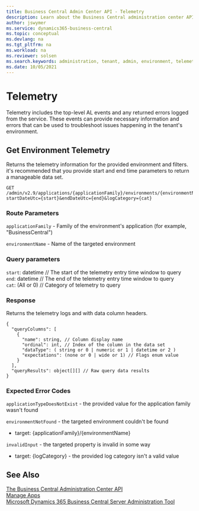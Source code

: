 ```yaml
---
title: Business Central Admin Center API - Telemetry
description: Learn about the Business Central administration center API for logging telemetry.
author: jswymer
ms.service: dynamics365-business-central
ms.topic: conceptual
ms.devlang: na
ms.tgt_pltfrm: na
ms.workload: na
ms.reviewer: solsen
ms.search.keywords: administration, tenant, admin, environment, telemetry
ms.date: 10/05/2021
---
```


# Telemetry

Telemetry includes the top-level AL events and any returned errors logged from the service. These events can provide necessary information and errors that can be used to troubleshoot issues happening in the tenant's environment. 

## Get Environment Telemetry

Returns the telemetry information for the provided environment and filters. it's recommended that you provide start and end time parameters to return a manageable data set.

```
GET /admin/v2.9/applications/{applicationFamily}/environments/{environmentName}/telemetry?startDateUtc={start}&endDateUtc={end}&logCategory={cat}
```

### Route Parameters

`applicationFamily` - Family of the environment's application (for example, "BusinessCentral")

`environmentName` - Name of the targeted environment

### Query parameters

`start`: datetime // The start of the telemetry entry time window to query  
`end`: datetime // The end of the telemetry entry time window to query  
`cat`:  (All or 0) // Category of telemetry to query  

### Response

Returns the telemetry logs and with data column headers.

```
{
  "queryColumns": [
    {
      "name": string, // Column display name
      "ordinal": int, // Index of the column in the data set
      "dataType": ( string or 0 | numeric or 1 | datetime or 2 )
      "expectations": (none or 0 | wide or 1) // Flags enum value
    }
  ],
  "queryResults": object[][] // Raw query data results 
}
```

### Expected Error Codes

`applicationTypeDoesNotExist` - the provided value for the application family wasn't found

`environmentNotFound` - the targeted environment couldn't be found

   - target: {applicationFamily}/{environmentName}

`invalidInput` - the targeted property is invalid in some way

   - target: {logCategory} - the provided log category isn't a valid value

## See Also

[The Business Central Administration Center API](administration-center-api)  
[Manage Apps](tenant-admin-center-manage-apps.md)  
[Microsoft Dynamics 365 Business Central Server Administration Tool](administration-tool.md) 
